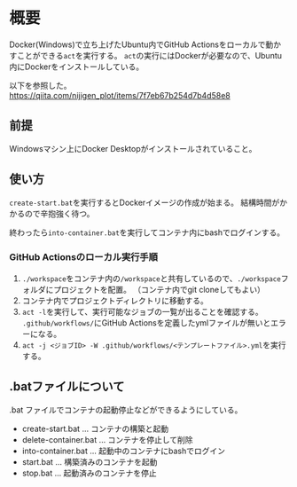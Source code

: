 # 概要

Docker(Windows)で立ち上げたUbuntu内でGitHub Actionsをローカルで動かすことができる`act`を実行する。
`act`の実行にはDockerが必要なので、Ubuntu内にDockerをインストールしている。

以下を参照した。
https://qiita.com/nijigen_plot/items/7f7eb67b254d7b4d58e8

## 前提

Windowsマシン上にDocker Desktopがインストールされていること。


## 使い方

`create-start.bat`を実行するとDockerイメージの作成が始まる。
結構時間がかかるので辛抱強く待つ。

終わったら`into-container.bat`を実行してコンテナ内にbashでログインする。

### GitHub Actionsのローカル実行手順

1. `./workspace`をコンテナ内の`/workspace`と共有しているので、`./workspace`フォルダにプロジェクトを配置。
   （コンテナ内でgit cloneしてもよい）
2. コンテナ内でプロジェクトディレクトリに移動する。
3. `act -l`を実行して、実行可能なジョブの一覧が出ることを確認する。
   `.github/workflows/`にGitHub Actionsを定義したymlファイルが無いとエラーになる。
4. `act -j <ジョブID> -W .github/workflows/<テンプレートファイル>.yml`を実行する。


## .batファイルについて

.bat ファイルでコンテナの起動停止などができるようにしている。

- create-start.bat ... コンテナの構築と起動
- delete-container.bat ... コンテナを停止して削除
- into-container.bat ... 起動中のコンテナにbashでログイン
- start.bat ... 構築済みのコンテナを起動
- stop.bat ... 起動済みのコンテナを停止
